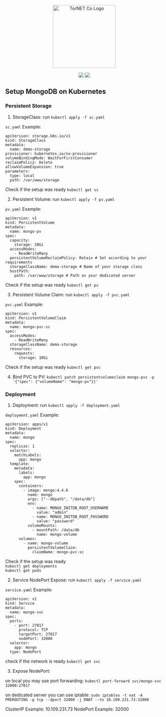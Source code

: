 <p align="center">
  <a href="https://www.tornet.co/" target="_blank">
    <img src="https://webimages.mongodb.com/_com_assets/cms/kuyjf3vea2hg34taa-horizontal_default_slate_blue.svg?auto=format%252Ccompress" width="200" alt="TorNET Co Logo">
  </a>
</p>
<p align="center">
	<a href="https://www.tornet.co"><img src="https://flat.badgen.net/badge/K8S/MongoDB/f2a?color=001E2B" /></a>
	<a href="https://laravel.com"><img src="https://flat.badgen.net/badge/icon/GIT?icon=git&label&color=001E2B" /></a>
</p>

## Setup MongoDB on Kubernetes

### Persistent Storage

1. StorageClass: run `kubectl apply -f sc.yaml`

`sc.yaml` Example:

```
apiVersion: storage.k8s.io/v1
kind: StorageClass
metadata:
  name: demo-storage
provisioner: kubernetes.io/no-provisioner
volumeBindingMode: WaitForFirstConsumer
reclaimPolicy: Delete
allowVolumeExpansion: true
parameters:
  type: local
  path: /var/www/storage

```
Check if the setup was ready `kubectl get sc`

2. Persistent Volume: run `kubectl apply -f pv.yaml`

`pv.yaml` Example:

```
apiVersion: v1
kind: PersistentVolume
metadata:
  name: mongo-pv
spec:
  capacity:
    storage: 20Gi
  accessModes:
    - ReadWriteMany
  persistentVolumeReclaimPolicy: Retain # Set according to your requirements
  storageClassName: demo-storage # Name of your storage class
  hostPath:
    path: /var/www/storage # Path on your dedicated server

```
Check if the setup was ready `kubectl get pv`

3. Persistent Volume Claim: run `kubectl apply -f pvc.yaml`

`pvc.yaml` Example:
```
apiVersion: v1
kind: PersistentVolumeClaim
metadata:
  name: mongo-pvc-sc
spec:
  accessModes:
    - ReadWriteMany
  storageClassName: demo-storage
  resources:
    requests:
      storage: 10Gi

```
Check if the setup was ready `kubectl get pvc`

4. Bind PVC to PV: `kubectl patch persistentvolumeclaim mongo-pvc -p '{"spec": {"volumeName": "mongo-pv"}}'`


### Deployment
1. Deployment: run `kubectl apply -f deployment.yaml`

`deployment.yaml` Example:

```
apiVersion: apps/v1
kind: Deployment
metadata:
  name: mongo
spec:
  replicas: 1
  selector:
    matchLabels:
      app: mongo
  template:
    metadata:
      labels:
        app: mongo
    spec:
      containers:
        - image: mongo:4.4.6
          name: mongo
          args: ["--dbpath", "/data/db"]
          env:
            - name: MONGO_INITDB_ROOT_USERNAME
              value: "admin"
            - name: MONGO_INITDB_ROOT_PASSWORD
              value: "password"
          volumeMounts:
            - mountPath: /data/db
              name: mongo-volume
      volumes:
        - name: mongo-volume
          persistentVolumeClaim:
            claimName: mongo-pvc-sc

```
Check if the setup was ready <br>
`kubectl get deployments` <br>
`kubectl get pods`

2. Service NodePort Expose: run `kubectl apply -f service.yaml`

`service.yaml` Example:

```
apiVersion: v1
kind: Service
metadata:
  name: mongo-svc
spec:
  ports:
    - port: 27017
      protocol: TCP
      targetPort: 27017
      nodePort: 32000
  selector:
    app: mongo
  type: NodePort

```
check if the network is ready `kubectl get svc`

3. Expose NodePort:

on local you may use port forwarding:
`kubectl port-forward svc/mongo-svc 32000:27017`

on dedicated server you can use iptable:
`sudo iptables -t nat -A PREROUTING -p tcp --dport 32000 -j DNAT --to 10.109.231.73:32000
`

ClusterIP Example: 10.109.231.73
NodePort Example: 32000
